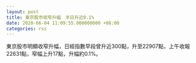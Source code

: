 ```yaml
---
layout: post
title: 東京股市收窄升幅　半日升近0.1%
date: 2020-06-04 11:09:55.000000000 +08:00
categories: rss
---
```


東京股市明顯收窄升幅，日經指數早段曾升近300點，升至22907點，上午收報22631點，窄幅上升17點，升幅約0.1%。
